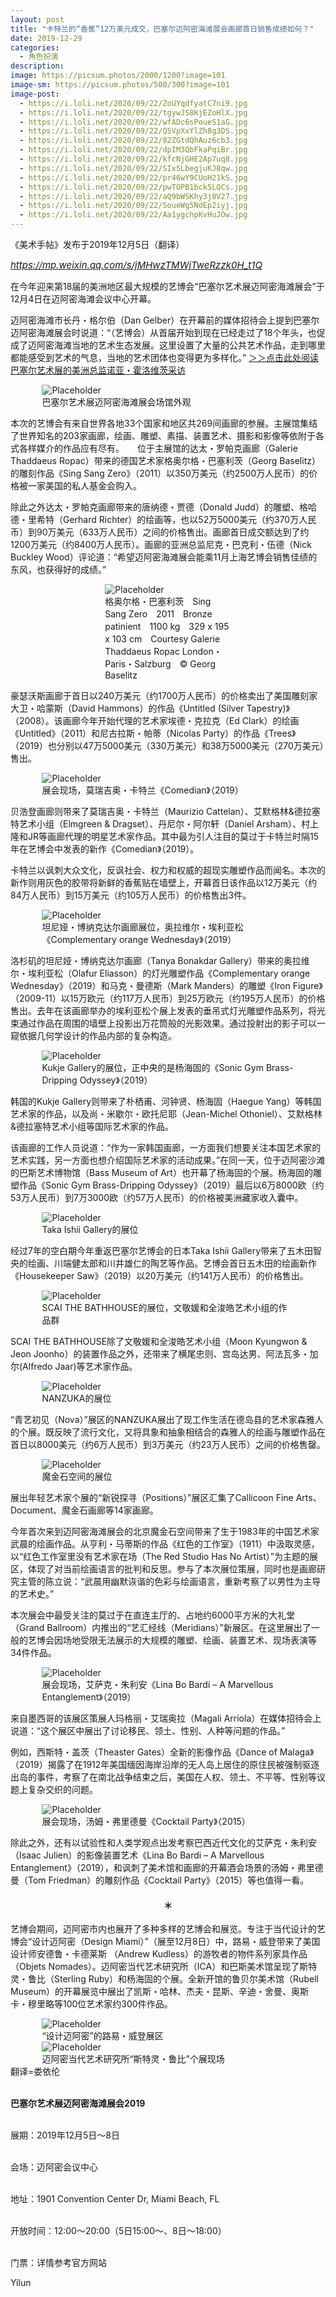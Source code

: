 ```yaml
---
layout: post
title: "​卡特兰的“香蕉”12万美元成交，巴塞尔迈阿密海滩展会画廊首日销售成绩如何？"
date: 2019-12-29
categories:
  - 角色扮演
description:
image: https://picsum.photos/2000/1200?image=101
image-sm: https://picsum.photos/500/300?image=101
image-post:
  - https://i.loli.net/2020/09/22/ZoUYqdfyatC7ni9.jpg
  - https://i.loli.net/2020/09/22/tgywJS8KjEZoHlX.jpg
  - https://i.loli.net/2020/09/22/wfADc6sPoueS1aG.jpg
  - https://i.loli.net/2020/09/22/Q5VpXxYlZh8g3DS.jpg
  - https://i.loli.net/2020/09/22/82ZGtdQhAuz6cb3.jpg
  - https://i.loli.net/2020/09/22/dpIM3QbFkaPqiBr.jpg
  - https://i.loli.net/2020/09/22/kfcNjGHE2Ap7uq8.jpg
  - https://i.loli.net/2020/09/22/SIx5LbegjuKJ8qw.jpg
  - https://i.loli.net/2020/09/22/pr46wY9CUoH21kS.jpg
  - https://i.loli.net/2020/09/22/pwTOPB1bck5LQCs.jpg
  - https://i.loli.net/2020/09/22/aQ9bWSKhy3j8V27.jpg
  - https://i.loli.net/2020/09/22/SoueWg5NdEp2iyj.jpg
  - https://i.loli.net/2020/09/22/Aa1ygchpKvHuJOw.jpg
---
```

《美术手帖》发布于2019年12月5日（翻译）

<a href="https://mp.weixin.qq.com/s/jMHwzTMWjTweRzzk0H_t1Q"><i style="font-size:15px">https://mp.weixin.qq.com/s/jMHwzTMWjTweRzzk0H_t1Q</i></a>

在今年迎来第18届的美洲地区最大规模的艺博会“巴塞尔艺术展迈阿密海滩展会”于12月4日在迈阿密海滩会议中心开幕。　　

迈阿密海滩市长丹・格尔伯（Dan Gelber）在开幕前的媒体招待会上提到巴塞尔迈阿密海滩展会时说道：“（艺博会）从首届开始到现在已经<!--break-->走过了18个年头，也促成了迈阿密海滩当地的艺术生态发展。这里设置了大量的公共艺术作品，走到哪里都能感受到艺术的气息，当地的艺术团体也变得更为多样化。”
<a href="https://mp.weixin.qq.com/s?__biz=MzU4OTcyOTg0NQ==&mid=2247486556&idx=1&sn=4c1ea08cc86c3ec973ecda4e504de3ad&chksm=fdc85506cabfdc10e695f6186ee8c1ae0f4b6a09f0bcdb31db64916b150ccc75e53363dcb102&token=1320721336&lang=zh_CN&scene=21#wechat_redirect">＞＞点击此处阅读巴塞尔艺术展的美洲总监诺亚・霍洛维茨采访</a>

<figure style="width:80%;margin:auto;">
  <img src="{{ page.image-post[0] }}" alt="Placeholder"/>
  <figcaption>巴塞尔艺术展迈阿密海滩展会场馆外观</figcaption>
</figure>

本次的艺博会有来自世界各地33个国家和地区共269间画廊的参展。主展馆集结了世界知名的203家画廊，绘画、雕塑、素描、装置艺术、摄影和影像等依附于各式各样媒介的作品应有尽有。　　位于主展馆的达太・罗帕克画廊（Galerie Thaddaeus Ropac）带来的德国艺术家格奥尔格・巴塞利茨（Georg Baselitz）的雕刻作品《Sing Sang Zero》（2011）以350万美元（约2500万人民币）的价格被一家美国的私人基金会购入。　　

除此之外达太・罗帕克画廊带来的唐纳德・贾德（Donald Judd）的雕塑、格哈德・里希特（Gerhard Richter）的绘画等，也以52万5000美元（约370万人民币）到90万美元（633万人民币）之间的价格售出。画廊首日成交额达到了约1200万美元（约8400万人民币）。画廊的亚洲总监尼克・巴克利・伍德（Nick Buckley Wood）评论道：“希望迈阿密海滩展会能乘11月上海艺博会销售佳绩的东风，也获得好的成绩。”

<figure style="width:40%;margin:auto;">
  <img src="{{ page.image-post[1] }}" alt="Placeholder"/>
  <figcaption>格奥尔格・巴塞利茨　Sing Sang Zero　2011　Bronze patinient　1100 kg　329 x 195 x 103 cm　Courtesy Galerie Thaddaeus Ropac London・Paris・Salzburg　© Georg Baselitz</figcaption>
</figure>

豪瑟沃斯画廊于首日以240万美元（约1700万人民币）的价格卖出了美国雕刻家大卫・哈蒙斯（David Hammons）的作品《Untitled (Silver Tapestry)》（2008）。该画廊今年开始代理的艺术家埃德・克拉克（Ed Clark）的绘画《Untitled》（2011）和尼古拉斯・帕蒂（Nicolas Party）的作品《Trees》（2019）也分别以47万5000美元（330万美元）和38万5000美元（270万美元）售出。

<figure style="width:80%;margin:auto;">
  <img src="{{ page.image-post[2] }}" alt="Placeholder"/>
  <figcaption>展会现场，莫瑞吉奥・卡特兰《Comedian》（2019）</figcaption>
</figure>

贝浩登画廊则带来了莫瑞吉奥・卡特兰（Maurizio Cattelan）、艾默格林&德拉塞特艺术小组（Elmgreen & Dragset）、丹尼尔・阿尔轩（Daniel Arsham）、村上隆和JR等画廊代理的明星艺术家作品。其中最为引人注目的莫过于卡特兰时隔15年在艺博会中发表的新作《Comedian》（2019）。

卡特兰以讽刺大众文化，反讽社会、权力和权威的超现实雕塑作品而闻名。本次的新作则用灰色的胶带将新鲜的香蕉贴在墙壁上，开幕首日该作品以12万美元（约84万人民币）到15万美元（约105万人民币）的价格售出3件。

<figure style="width:80%;margin:auto;">
  <img src="{{ page.image-post[3] }}" alt="Placeholder"/>
  <figcaption>坦尼娅・博纳克达尔画廊展位，奥拉维尔・埃利亚松《Complementary orange Wednesday》（2019）</figcaption>
</figure>

洛杉矶的坦尼娅・博纳克达尔画廊（Tanya Bonakdar Gallery）带来的奥拉维尔・埃利亚松（Olafur Eliasson）的灯光雕塑作品《Complementary orange Wednesday》（2019）和马克・曼德斯（Mark Manders）的雕塑《Iron Figure》（2009-11）以15万欧元（约117万人民币）到25万欧元（约195万人民币）的价格售出。去年在该画廊举办的埃利亚松个展上发表的垂吊式灯光雕塑作品系列，将光束通过作品在周围的墙壁上投影出万花筒般的光影效果。通过投射出的影子可以一窥依据几何学设计的作品内部的复杂构造。

<figure style="width:80%;margin:auto;">
  <img src="{{ page.image-post[4] }}" alt="Placeholder"/>
  <figcaption>Kukje Gallery的展位，正中央的是杨海固的《Sonic Gym Brass-Dripping Odyssey》（2019）</figcaption>
</figure>

韩国的Kukje Gallery则带来了朴栖甫、河钟贤、杨海固（Haegue Yang）等韩国艺术家的作品，以及尚・米歇尔・欧托尼耶（Jean-Michel Othoniel）、艾默格林&德拉塞特艺术小组等国际艺术家的作品。

该画廊的工作人员说道：“作为一家韩国画廊，一方面我们想要关注本国艺术家的艺术实践，另一方面也想介绍国际艺术家的活动成果。”在同一天，位于迈阿密沙滩的巴斯艺术博物馆（Bass Museum of Art）也开幕了杨海固的个展。杨海固的雕塑作品《Sonic Gym Brass-Dripping Odyssey》（2019）最后以6万8000欧（约53万人民币）到7万3000欧（约57万人民币）的价格被美洲藏家收入囊中。

<figure style="width:80%;margin:auto;">
  <img src="{{ page.image-post[5] }}" alt="Placeholder"/>
  <figcaption>Taka Ishii Gallery的展位</figcaption>
</figure>

经过7年的空白期今年重返巴塞尔艺博会的日本Taka Ishii Gallery带来了五木田智央的绘画、川端健太郎和川井雄仁的陶艺等作品。艺博会首日五木田的绘画新作《Housekeeper Saw》（2019）以20万美元（约141万人民币）的价格售出。

<figure style="width:80%;margin:auto;">
  <img src="{{ page.image-post[6] }}" alt="Placeholder"/>
  <figcaption>SCAI THE BATHHOUSE的展位，文敬媛和全浚皓艺术小组的作品群</figcaption>
</figure>

SCAI THE BATHHOUSE除了文敬媛和全浚皓艺术小组（Moon Kyungwon & Jeon Joonho）的装置作品之外，还带来了横尾忠则、宫岛达男、阿法瓦多・加尔(Alfredo Jaar)等艺术家作品。

<figure style="width:80%;margin:auto;">
  <img src="{{ page.image-post[7] }}" alt="Placeholder"/>
  <figcaption>NANZUKA的展位</figcaption>
</figure>

“青艺初见（Nova）”展区的NANZUKA展出了现工作生活在德岛县的艺术家森雅人的个展。既反映了流行文化，又将具象和抽象相结合的森雅人的绘画与雕塑作品在首日以8000美元（约6万人民币）到3万美元（约23万人民币）之间的价格售罄。

<figure style="width:80%;margin:auto;">
  <img src="{{ page.image-post[8] }}" alt="Placeholder"/>
  <figcaption>魔金石空间的展位</figcaption>
</figure>

展出年轻艺术家个展的“新锐探寻（Positions）”展区汇集了Callicoon Fine Arts、Document、魔金石画廊等14家画廊。

今年首次来到迈阿密海滩展会的北京魔金石空间带来了生于1983年的中国艺术家武晨的绘画作品。从亨利・马蒂斯的作品《红色的工作室》（1911）中汲取灵感，以“红色工作室里没有艺术家在场（The Red Studio Has No Artist）”为主题的展区，体现了对当前绘画语言的批判和反思。参与了本次展位策展，同时也是画廊研究主管的陈立说：“武晨用幽默诙谐的色彩与绘画语言，重新考察了以男性为主导的艺术史。”

本次展会中最受关注的莫过于在直连主厅的、占地约6000平方米的大礼堂（Grand Ballroom）内推出的“艺汇经线（Meridians）”新展区。在这里展出了一般的艺博会因场地受限无法展示的大规模的雕塑、绘画、装置艺术、现场表演等34件作品。

<figure style="width:80%;margin:auto;">
  <img src="{{ page.image-post[9] }}" alt="Placeholder"/>
  <figcaption>展会现场，艾萨克・朱利安《Lina Bo Bardi – A Marvellous Entanglement》（2019）</figcaption>
</figure>

来自墨西哥的该展区策展人玛格丽・艾瑞奥拉（Magali Arriola）在媒体招待会上说道：“这个展区中展出了讨论移民、领土、性别、人种等问题的作品。”

例如，西斯特・盖茨（Theaster Gates）全新的影像作品《Dance of Malaga》（2019）揭露了在1912年美国缅因海岸沿岸的无人岛上居住的原住民被强制驱逐出岛的事件，考察了在南北战争结束之后，美国在人权、领土、不平等、性别等议题上复杂交织的问题。

<figure style="width:80%;margin:auto;">
  <img src="{{ page.image-post[10] }}" alt="Placeholder"/>
  <figcaption>展会现场，汤姆・弗里德曼《Cocktail Party》（2015）</figcaption>
</figure>

除此之外，还有以试验性和人类学观点出发考察巴西近代文化的艾萨克・朱利安（Isaac Julien）的影像装置艺术《Lina Bo Bardi – A Marvellous Entanglement》（2019），和讽刺了美术馆和画廊的开幕酒会场景的汤姆・弗里德曼（Tom Friedman）的雕刻作品《Cocktail Party》（2015）等也值得一看。

<h4 style="text-align:center">＊</h4>

艺博会期间，迈阿密市内也展开了多种多样的艺博会和展览。专注于当代设计的艺博会“设计迈阿密（Design Miami）”（展至12月8日）中，路易・威登带来了美国设计师安德鲁・卡德莱斯 （Andrew Kudless）的游牧者的物件系列家具作品（Objets Nomades）。迈阿密当代艺术研究所（ICA）和巴斯美术馆呈现了斯特灵・鲁比（Sterling Ruby）和杨海固的个展。全新开馆的鲁贝尔美术馆（Rubell Museum）的开幕展览中展出了凯斯・哈林、杰夫・昆斯、辛迪・舍曼、奥斯卡・穆里略等100位艺术家约300件作品。

<figure style="width:80%;margin:auto;">
  <img src="{{ page.image-post[11] }}" alt="Placeholder"/>
  <figcaption>“设计迈阿密”的路易・威登展区</figcaption>
</figure>
<figure style="width:80%;margin:auto;">
  <img src="{{ page.image-post[12] }}" alt="Placeholder"/>
  <figcaption>迈阿密当代艺术研究所“斯特灵・鲁比”个展现场</figcaption>
</figure>

<div>
翻译=娄依伦<br><br>

<b>巴塞尔艺术展迈阿密海滩展会2019</b><br><br>

展期：2019年12月5日〜8日<br><br>

会场：迈阿密会议中心<br><br>

地址：1901 Convention Center Dr, Miami Beach, FL<br><br>

开放时间：12:00〜20:00（5日15:00〜、8日〜18:00）<br><br>

门票：详情参考官方网站
</div>
 
Yilun